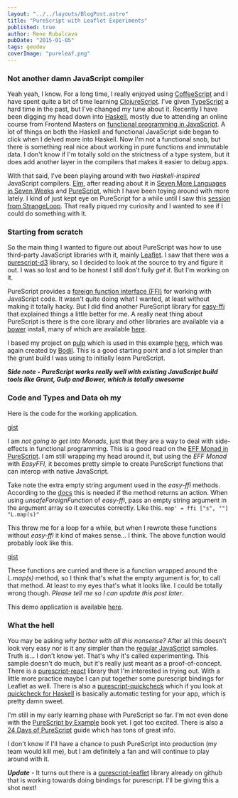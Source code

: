 ```yaml
---
layout: "../../layouts/BlogPost.astro"
title: "PureScript with Leaflet Experiments"
published: true
author: Rene Rubalcava
pubDate: "2015-01-05"
tags: geodev
coverImage: "pureleaf.png"
---
```


### Not another damn JavaScript compiler

Yeah yeah, I know. For a long time, I really enjoyed using [CoffeeScript](http://coffeescript.org/) and I have spent quite a bit of time learning [ClojureScript](https://github.com/clojure/clojurescript). I've given [TypeScript](http://www.typescriptlang.org/) a hard time in the past, but I've changed my tune about it. Recently I have been digging my head down into [Haskell](https://www.haskell.org/haskellwiki/Haskell), mostly due to attending an online course from Frontend Masters on [functional programming in JavaScript](https://frontendmasters.com/courses/functional-javascript/). A lot of things on both the Haskell and functional JavaScript side began to click when I delved more into Haskell. Now I'm not a functional snob, but there is something real nice about working in pure functions and immutable data. I don't know if I'm totally sold on the strictness of a type system, but it does add another layer in the compilers that makes it easier to debug apps.

With that said, I've been playing around with two _Haskell-inspired_ JavaScript compilers. [Elm](http://elm-lang.org/), after reading about it in [Seven More Languages in Seven Weeks](https://pragprog.com/book/7lang/seven-more-languages-in-seven-weeks) and [PureScript](http://www.purescript.org/), which I have been toying around with more lately. I kind of just kept eye on PureScript for a while until I saw this [session from StrangeLoop](https://www.youtube.com/watch?v=yIlDBPiMb0o). That really piqued my curiosity and I wanted to see if I could do something with it.

### Starting from scratch

So the main thing I wanted to figure out about PureScript was how to use third-party JavaScript libraries with it, mainly [Leaflet](http://leafletjs.com/). I saw that there was a [purescript-d3](https://github.com/pelotom/purescript-d3) library, so I decided to look at the source to try and figure it out. I was so lost and to be honest I still don't fully _get it_. But I'm working on it.

PureScript provides a [foreign function interface (FFI)](https://github.com/purescript/purescript/wiki/JavaScript-Interop) for working with JavaScript code. It wasn't quite doing what I wanted, at least without making it totally hacky. But I did find another PureScript library for [easy-ffi](https://github.com/pelotom/purescript-easy-ffi) that explained things a little better for me. A really neat thing about PureScript is there is the core library and other libraries are available via a [bower](http://bower.io/) install, many of which are available [here](https://github.com/purescript-contrib).

I based my project on [pulp](https://www.npmjs.com/package/pulp) which is used in this example [here](https://github.com/bodil/purescript-is-magic), which was again created by [Bodil](https://github.com/bodil). This is a good starting point and a lot simpler than the grunt build I was using to initially learn PureScript.

**_Side note - PureScript works really well with existing JavaScript build tools like Grunt, Gulp and Bower, which is totally awesome_**

### Code and Types and Data oh my

Here is the code for the working application.

[gist](https://gist.github.com/odoe/7c95ac549f9cd9e13d3a)

I am _not going to get into Monads_, just that they are a way to deal with side-effects in functional programming. This is a good read on the [EFF Monad in PureScript](https://leanpub.com/purescript/read#leanpub-auto-the-eff-monad). I am still wrapping my head around it, but using the _EFF Monad_ with _EasyFFI_, it becomes pretty simple to create PureScript functions that can interop with native JavaScript.

Take note the extra empty string argument used in the _easy-ffi_ methods. According to the [docs](https://github.com/pelotom/purescript-easy-ffi) this is needed if the method returns an action. When using _unsafeForeignFunction_ of _easy-ffi_, pass an empty string argument in the argument array so it executes correctly. Like this. `map' = ffi ["s", ""] "L.map(s)"`

This threw me for a loop for a while, but when I rewrote these functions without _easy-ffi_ it kind of makes sense... I think. The above function would probably look like this.

[gist](https://gist.github.com/odoe/15fa18b5ebc81c7c1e4b)

These functions are curried and there is a function wrapped around the _L.map(s)_ method, so I think that's what the empty argument is for, to call that method. At least to my eyes that's what it looks like. I could be totally wrong though. _Please tell me so I can update this post later_.

This demo application is available [here](https://github.com/odoe/pureleaf).

### What the hell

You may be asking _why bother with all this nonsense?_ After all this doesn't look very easy nor is it any simpler than the [regular JavaScript](http://leafletjs.com/examples/quick-start.html) samples. Truth is... I don't know yet. That's why it's called experimenting. This sample doesn't do much, but it's really just meant as a proof-of-concept. There is a [purescript-react](https://github.com/purescript-contrib/purescript-react) library that I'm interested in trying out. With a little more practice maybe I can put together some purescript bindings for Leaflet as well. There is also a [purescript-quickcheck](https://github.com/purescript/purescript-quickcheck) which if you look at [quickcheck for Haskell](https://www.haskell.org/haskellwiki/Introduction_to_QuickCheck1) is basically automatic testing for your app, which is pretty damn sweet.

I'm still in my early learning phase with PureScript so far. I'm not even done with the [PureScript by Example](https://leanpub.com/purescript) book yet. I got too excited. There is also a [24 Days of PureScript](https://gist.github.com/paf31/8e9177b20ee920480fbc) guide which has tons of great info.

I don't know if I'll have a chance to push PureScript into production (my team would kill me), but I am definitely a fan and will continue to play around with it.

**_Update_** - It turns out there is a [purescript-leaflet](https://github.com/dysinger/purescript-leaflet) library already on github that is working towards doing bindings for purescript. I'll be giving this a shot next!
